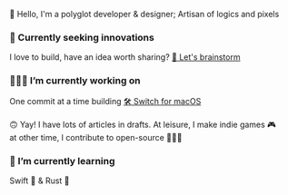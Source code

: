 <!--
**ahkohd/ahkohd** is a ✨ _special_ ✨ repository because its `README.md` (this file) appears on your GitHub profile.

Here are some ideas to get you started:

- 🔭 I’m currently working on ...
- 🌱 I’m currently learning ...
- 👯 I’m looking to collaborate on ...
- 🤔 I’m looking for help with ...
- 💬 Ask me about ...
- 📫 How to reach me: ...
- 😄 Pronouns: ...
- ⚡ Fun fact: ...
-->

👋 Hello, I'm a polyglot developer & designer; Artisan of logics and pixels

### 🔮 Currently seeking innovations
I love to build, have an idea worth sharing? [💬 Let's brainstorm](https://twitter.com/messages/compose?recipient_id=2212463825&text=Hello%2C%20world!)

### 👷🏽‍♂️ I’m currently working on
One commit at a time building [🛠 Switch for macOS](https://get-switch.app)
<br/><br/>
🙃 Yay! I have lots of articles in drafts. At leisure, I make indie games 🎮<br/> at other time, I contribute to open-source 👨🏽‍💻

### 🌱 I’m currently learning
Swift 🦅 & Rust 🦀
